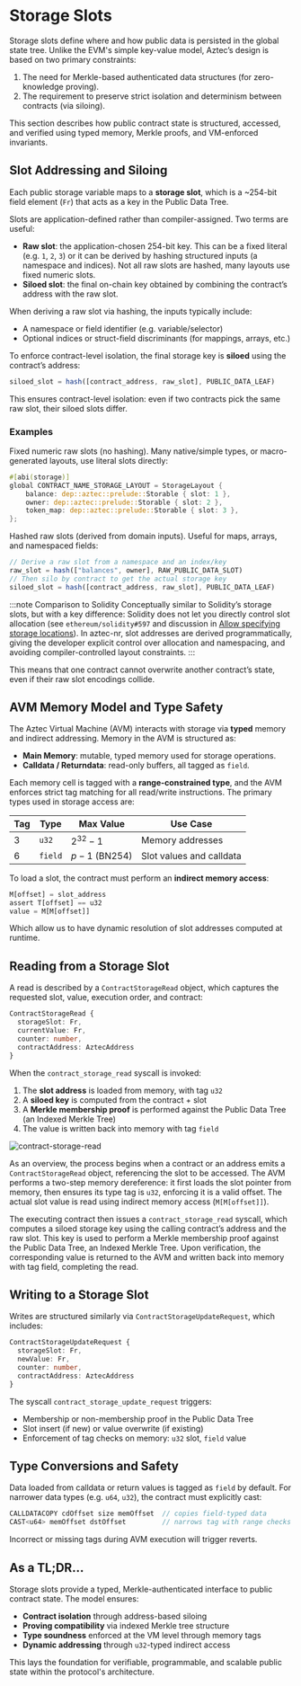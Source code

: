 # Storage Slots

Storage slots define where and how public data is persisted in the global state tree. Unlike the EVM's simple key-value model, Aztec’s design is based on two primary constraints:

1. The need for Merkle-based authenticated data structures (for zero-knowledge proving).
2. The requirement to preserve strict isolation and determinism between contracts (via siloing).

This section describes how public contract state is structured, accessed, and verified using typed memory, Merkle proofs, and VM-enforced invariants.

## Slot Addressing and Siloing

Each public storage variable maps to a **storage slot**, which is a ~254-bit field element (`Fr`) that acts as a key in the Public Data Tree.

Slots are application-defined rather than compiler-assigned. Two terms are useful:

* **Raw slot**: the application-chosen 254-bit key. This can be a fixed literal (e.g. `1`, `2`, `3`) or it can be derived by hashing structured inputs (a namespace and indices). Not all raw slots are hashed, many layouts use fixed numeric slots.
* **Siloed slot**: the final on-chain key obtained by combining the contract’s address with the raw slot.

When deriving a raw slot via hashing, the inputs typically include:

* A namespace or field identifier (e.g. variable/selector)
* Optional indices or struct-field discriminants (for mappings, arrays, etc.)

To enforce contract-level isolation, the final storage key is **siloed** using the contract’s address:

```ts
siloed_slot = hash([contract_address, raw_slot], PUBLIC_DATA_LEAF)
```

This ensures contract-level isolation: even if two contracts pick the same raw slot, their siloed slots differ.

### Examples

Fixed numeric raw slots (no hashing). Many native/simple types, or macro-generated layouts, use literal slots directly:

```rust
#[abi(storage)]
global CONTRACT_NAME_STORAGE_LAYOUT = StorageLayout {
    balance: dep::aztec::prelude::Storable { slot: 1 },
    owner: dep::aztec::prelude::Storable { slot: 2 },
    token_map: dep::aztec::prelude::Storable { slot: 3 },
};
```

Hashed raw slots (derived from domain inputs). Useful for maps, arrays, and namespaced fields:

```ts
// Derive a raw slot from a namespace and an index/key
raw_slot = hash(["balances", owner], RAW_PUBLIC_DATA_SLOT)
// Then silo by contract to get the actual storage key
siloed_slot = hash([contract_address, raw_slot], PUBLIC_DATA_LEAF)
```

:::note Comparison to Solidity
Conceptually similar to Solidity’s storage slots, but with a key difference: Solidity does not let you directly control slot allocation (see `ethereum/solidity#597` and discussion in [Allow specifying storage locations](https://github.com/ethereum/solidity/issues/597)). In aztec-nr, slot addresses are derived programmatically, giving the developer explicit control over allocation and namespacing, and avoiding compiler-controlled layout constraints.
:::

This means that one contract cannot overwrite another contract’s state, even if their raw slot encodings collide.

## AVM Memory Model and Type Safety

The Aztec Virtual Machine (AVM) interacts with storage via **typed** memory and indirect addressing. Memory in the AVM is structured as:

* **Main Memory**: mutable, typed memory used for storage operations.
* **Calldata / Returndata**: read-only buffers, all tagged as `field`.

Each memory cell is tagged with a **range-constrained type**, and the AVM enforces strict tag matching for all read/write instructions. The primary types used in storage access are:

| Tag | Type    | Max Value         | Use Case                 |
| --- | ------- | ----------------- | ------------------------ |
| 3   | `u32`   | $2^{32} - 1$    | Memory addresses         |
| 6   | `field` | $p - 1$ (BN254) | Slot values and calldata |

To load a slot, the contract must perform an **indirect memory access**:

```ts
M[offset] = slot_address
assert T[offset] == u32
value = M[M[offset]]
```

Which allow us to have dynamic resolution of slot addresses computed at runtime.

## Reading from a Storage Slot

A read is described by a `ContractStorageRead` object, which captures the requested slot, value, execution order, and contract:

```ts
ContractStorageRead {
  storageSlot: Fr,
  currentValue: Fr,
  counter: number,
  contractAddress: AztecAddress
}
```

When the `contract_storage_read` syscall is invoked:

1. The **slot address** is loaded from memory, with tag `u32`
2. A **siloed key** is computed from the contract + slot
3. A **Merkle membership proof** is performed against the Public Data Tree (an Indexed Merkle Tree)
4. The value is written back into memory with tag `field`

![contract-storage-read](/img/diagrams/memory-check.png)

As an overview, the process begins when a contract or an address emits a `ContractStorageRead` object, referencing the slot to be accessed. The AVM performs a two-step memory dereference: it first loads the slot pointer from memory, then ensures its type tag is `u32`, enforcing it is a valid offset. The actual slot value is read using indirect memory access (`M[M[offset]]`).

The executing contract then issues a `contract_storage_read` syscall, which computes a siloed storage key using the calling contract’s address and the raw slot. This key is used to perform a Merkle membership proof against the Public Data Tree, an Indexed Merkle Tree. Upon verification, the corresponding value is returned to the AVM and written back into memory with tag field, completing the read.

## Writing to a Storage Slot

Writes are structured similarly via `ContractStorageUpdateRequest`, which includes:

```ts
ContractStorageUpdateRequest {
  storageSlot: Fr,
  newValue: Fr,
  counter: number,
  contractAddress: AztecAddress
}
```

The syscall `contract_storage_update_request` triggers:

* Membership or non-membership proof in the Public Data Tree
* Slot insert (if new) or value overwrite (if existing)
* Enforcement of tag checks on memory: `u32` slot, `field` value

## Type Conversions and Safety

Data loaded from calldata or return values is tagged as `field` by default. For narrower data types (e.g. `u64`, `u32`), the contract must explicitly cast:

```ts
CALLDATACOPY cdOffset size memOffset  // copies field-typed data
CAST<u64> memOffset dstOffset         // narrows tag with range checks
```

Incorrect or missing tags during AVM execution will trigger reverts.

## As a TL;DR...

Storage slots provide a typed, Merkle-authenticated interface to public contract state. The model ensures:

* **Contract isolation** through address-based siloing
* **Proving compatibility** via indexed Merkle tree structure
* **Type soundness** enforced at the VM level through memory tags
* **Dynamic addressing** through `u32`-typed indirect access

This lays the foundation for verifiable, programmable, and scalable public state within the protocol's architecture.
